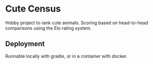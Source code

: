 # Cute Census

Hobby project to rank cute animals. Scoring based on head-to-head comparisons using the Elo rating system.

## Deployment

Runnable locally with gradle, or in a container with docker.
